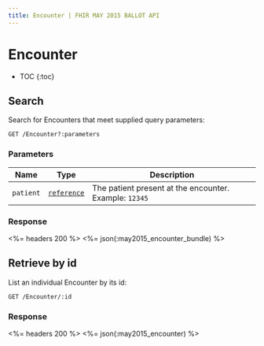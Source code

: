 ```yaml
---
title: Encounter | FHIR MAY 2015 BALLOT API
---
```


# Encounter

* TOC
{:toc}

## Search

Search for Encounters that meet supplied query parameters:

    GET /Encounter?:parameters

### Parameters

 Name    | Type                                                           | Description
---------|----------------------------------------------------------------|-------------------------------------------------------
`patient`|[`reference`](http://hl7.org/fhir/2015May/search.html#reference)| The patient present at the encounter. Example: `12345`

### Response

<%= headers 200 %>
<%= json(:may2015_encounter_bundle) %>

## Retrieve by id

List an individual Encounter by its id:

    GET /Encounter/:id

### Response

<%= headers 200 %>
<%= json(:may2015_encounter) %>
